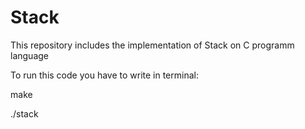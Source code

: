 # Stack

This repository includes the implementation of Stack on C programm language

To run this code you have to write in terminal:

make

./stack
